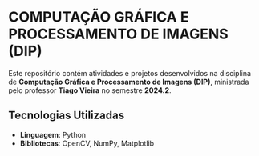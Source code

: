 # COMPUTAÇÃO GRÁFICA E PROCESSAMENTO DE IMAGENS (DIP)

Este repositório contém atividades e projetos desenvolvidos na disciplina de **Computação Gráfica e Processamento de Imagens (DIP)**, ministrada pelo professor **Tiago Vieira** no semestre **2024.2**.

## Tecnologias Utilizadas
- **Linguagem**: Python
- **Bibliotecas**: OpenCV, NumPy, Matplotlib
